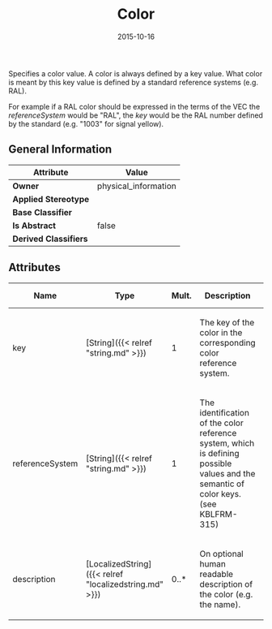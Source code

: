 ﻿---
title: Color
toc: false
type: specs
date: "2015-10-16"
draft: false
specification: VEC
version: 1.1.2
documentType: "Recommendation"
elementType: Class
classes:
  - Color
menu_name: vec-1.1.2
---
<p> Specifies a color value. A color is always defined by a key value. What color is meant by this key value is defined by a standard reference systems (e.g. RAL).     </p>      <p> For example if a RAL color should be expressed in the terms of the VEC the <i>referenceSystem</i> would be &quot;RAL&quot;, the <i>key</i> would be the RAL number defined by the standard (e.g. &quot;1003&quot; for signal yellow).      </p>

## General Information

| Attribute               | Value |
|-------------------------|-------|
| **Owner**               | physical_information |
| **Applied Stereotype**  |   |
| **Base Classifier**     |   |
| **Is Abstract**         | false |
| **Derived Classifiers** |   |

## Attributes
|  Name  |  Type  |  Mult.  |  Description  |  Owning Classifier  |
|--------|--------|---------|---------------|--------------|
|key | [String]({{< relref "string.md" >}}) | 1 | <p>The key of the color in the corresponding color reference system. </p> | [Color]({{< relref "color.md" >}}) |
|referenceSystem | [String]({{< relref "string.md" >}}) | 1 | <p> The identification of the color reference system, which is defining possible values and the semantic of color keys. (see KBLFRM-315)      </p> | [Color]({{< relref "color.md" >}}) |
|description | [LocalizedString]({{< relref "localizedstring.md" >}}) | 0..* | <p>On optional human readable description of the color (e.g. the name).  </p> | [Color]({{< relref "color.md" >}}) |

